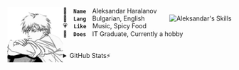 <a href="#"><img align="left" width="125" height="125" src="assets/denji.png" alt="Denji"></a>

👤 **`Name`** Aleksandar Haralanov
<br>
<a href="#"><img align="right" src="https://skillicons.dev/icons?i=java,cs,cpp,html,css,bootstrap&theme=dark" alt="Aleksandar's Skills"></a>
💬 **`Lang`** Bulgarian, English
<br>
💗 **`Like`** Music, Spicy Food
<br>
💼 **`Does`** IT Graduate, Currently a hobby

<br>

<details>
  <summary><b3>GitHub Stats⚡</b></summary>
  
  <p align="center">
    <a href="#"><img src="https://github-readme-stats.vercel.app/api?username=aleksandarharalanov&theme=github_dark&show_icons=true&hide_border=true&hide_title=true&line_height=24" alt="Aleksandar's GitHub Stats"></a>
    <a href="#"><img src="https://github-readme-stats.vercel.app/api/top-langs/?username=aleksandarharalanov&layout=compact&theme=github_dark&hide_border=true&langs_count=20&hide_title=true" alt="Aleksandar's Top Langs"></a>
    <br>
    <a href="#"><img src="https://github-profile-trophy.vercel.app/?username=aleksandarharalanov&theme=darkhub&no-frame=true&no-bg=false" alt="Aleksandar's Trophies"></a>
  </p>
</details>
